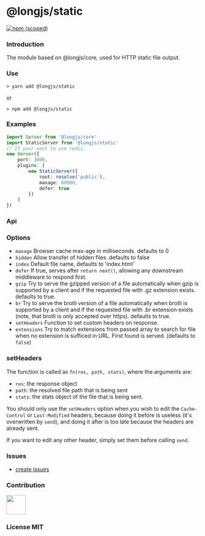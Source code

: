 # @longjs/static

[![npm (scoped)](https://img.shields.io/npm/v/@longjs/static.svg)](https://www.npmjs.com/package/@longjs/static)

### Introduction

The module based on @longjs/core, used for HTTP static file output.

### Use

```shell
> yarn add @longjs/static
```
or

```shell
> npm add @longjs/static
```

### Examples

```ts
import Server from '@longjs/core'
import StaticServer from '@longjs/static'
// If your want to use redis.
new Server({
    port: 3000,
    plugins: [
        new StaticServer({
            root: resolve('public'),
            maxage: 60000,
            defer: true
        })
    ]
})
```

### Api

### Options

- `maxage` Browser cache max-age in milliseconds. defaults to 0
- `hidden` Allow transfer of hidden files. defaults to false
- `index` Default file name, defaults to 'index.html'
- `defer` If true, serves after `return next()`, allowing any downstream middleware to respond first.
- `gzip`  Try to serve the gzipped version of a file automatically when gzip is supported by a client and if the requested file with .gz extension exists. defaults to true.
- `br`  Try to serve the brotli version of a file automatically when brotli is supported by a client and if the requested file with .br extension exists (note, that brotli is only accepted over https). defaults to true.
- `setHeaders` Function to set custom headers on response.
- `extensions` Try to match extensions from passed array to search for file when no extension is sufficed in URL. First found is served. (defaults to `false`)

### setHeaders

The function is called as `fn(res, path, stats)`, where the arguments are:
* `res`: the response object
* `path`: the resolved file path that is being sent
* `stats`: the stats object of the file that is being sent.

You should only use the `setHeaders` option when you wish to edit the `Cache-Control` or `Last-Modified` headers, because doing it before is useless (it's overwritten by `send`), and doing it after is too late because the headers are already sent.

If you want to edit any other header, simply set them before calling `send`.

### Issues

- [create issues](https://github.com/ranyunlong/longjs/issues)

### Contribution

 <a href="https://github.com/ranyunlong"><img width="50px" src="https://avatars0.githubusercontent.com/u/19652564?s=460&v=4"></a>

### License MIT